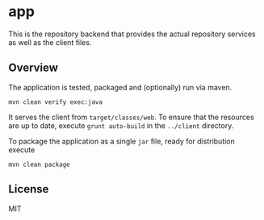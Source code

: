 # app

This is the repository backend that provides the actual repository services as well as the client files.


## Overview

The application is tested, packaged and (optionally) run via maven.

```
mvn clean verify exec:java
```

It serves the client from `target/classes/web`. To ensure that the resources are up to date, execute `grunt auto-build` in the `../client` directory.

To package the application as a single `jar` file, ready for distribution execute

```
mvn clean package
```


## License

MIT